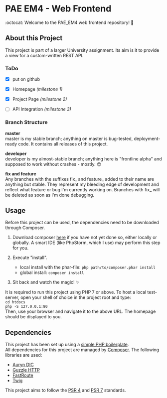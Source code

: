 # PAE EM4 - Web Frontend

:octocat: Welcome to the PAE_EM4 web frontend repository! :blue_heart:

## About this Project
This project is part of a larger University assignment. Its aim is it to provide a view for a custom-written REST API.
 
### ToDo
- [x] put on github
- [x] Homepage _(milestone 1)_
- [x] Project Page _(milestone 2)_
- [ ] API Integration _(milestone 3)_


### Branch Structure
**master** <br />
master is my stable branch; anything on master is bug-tested,
deployment-ready code. It contains all releases of this project.

**developer** <br />
developer is my almost-stable branch; anything here is "frontline alpha"
and supposed to work without crashes - mostly. :blush:

**fix and feature** <br />
Any branches with the suffixes fix_ and feature_ added to their name
are anything but stable. They represent my bleeding edge of 
development and reflect what feature or bug I'm currently working on.
Branches with fix_ will be deleted as soon as I'm done debugging.

## Usage
Before this project can be used, the dependencies need to be downloaded through Composer.

1. Download composer [here](https://getcomposer.org/download/) if you have not yet done so,
either locally or globally. A smart IDE (like PhpStorm, which I use) may perform this step for you.

2. Execute "install".
    * local install with the phar-file: `php path/to/composer.phar install`
    * global install: `composer install`
    
3. Sit back and watch the magic! :sparkles:

It is required to run this project using PHP 7 or above. To host a local test-server, 
open your shell of choice in the project root and type: <br />
    `cd htdocs` <br />
    `php -S 127.0.0.1:80` <br />
Then, use your browser and navigate it to the above URL. The homepage should be displayed to you.

## Dependencies
This project has been set up using a [simple PHP boilerplate](https://github.com/janoszen/university-php-boilerplate). <br>
All dependencies for this project are managed by [Composer](https://getcomposer.org/). The following libraries are used:

- [Auryn DIC](https://github.com/rdlowrey/auryn)
- [Guzzle HTTP](http://guzzlephp.org/)
- [FastRoute](https://github.com/nikic/FastRoute)
- [Twig](http://twig.sensiolabs.org/)

This project aims to follow the [PSR 4](http://www.php-fig.org/psr/psr-4/) 
and [PSR 7](http://www.php-fig.org/psr/psr-7/) standards.
